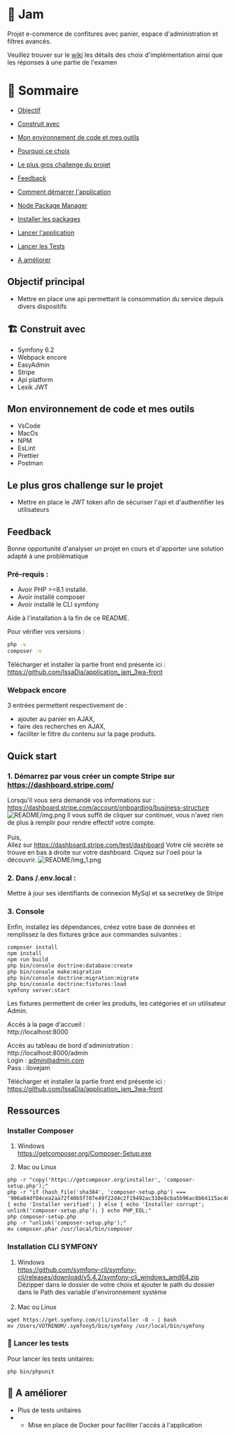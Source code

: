 # 🍓 Jam


Projet e-commerce de confitures avec panier, espace d'administration et filtres avancés.

Veuillez trouver sur le [wiki](https://github.com/IssaDia/application_jam_3wa-api/wiki) les détails des choix d'implémentation ainsi que les réponses à une partie de l'examen

# 📜 Sommaire

- [Objectif](#-objectif)
- [Construit avec](#-construit-avec)
- [Mon environnement de code et mes outils](#-mon-environnement-de-code-et-mes-outils)
- [Pourquoi ce choix](#-pourquoi-ce-choix)
- [Le plus gros challenge du projet](#-le-plus-gros-challenge-du-projet)
- [Feedback](#-feedback)

- [Comment démarrer l'application](#-comment-démarrer-application)
- [Node Package Manager](#-node-package-manager)
- [Installer les packages](#-installer-les-packages)
- [Lancer l'application](#-rlancer-application)
- [Lancer les Tests](#-lancer-les-tests)
- [A améliorer](#-a-ameliorer)

## Objectif principal

- Mettre en place une api permettant la consommation du service depuis divers dispositifs

## 🏗 Construit avec

- Symfony 6.2
- Webpack encore
- EasyAdmin
- Stripe
- Api platform
- Lexik JWT

## Mon environnement de code et mes outils

- VsCode
- MacOs
- NPM
- EsLint
- Prettier
- Postman

## Le plus gros challenge sur le projet

- Mettre en place le JWT token afin de sécuriser l'api et d'authentifier les utilisateurs

  
## Feedback

Bonne opportunité d'analyser un projet en cours et d'apporter une solution adapté à une problématique

### Pré-requis :

- Avoir PHP >=8.1 installé.
- Avoir installé composer
- Avoir installé le CLI symfony

Aide à l'installation à la fin de ce README.

Pour vérifier vos versions :

```bash
php -v
composer -v
```

Télécharger et installer la partie front end présente ici : https://github.com/IssaDia/application_jam_3wa-front

### Webpack encore

3 entrées permettent respectivement de :

- ajouter au panier en AJAX,
- faire des recherches en AJAX,
- faciliter le filtre du contenu sur la page produits.

## Quick start

### 1. Démarrez par vous créer un compte Stripe sur https://dashboard.stripe.com/ <br>

Lorsqu'il vous sera demandé vos informations sur : https://dashboard.stripe.com/account/onboarding/business-structure
![README/img.png](README/img.png)
Il vous suffit de cliquer sur continuer, vous n'avez rien de plus à remplir pour rendre effectif votre compte.
<br><br>
Puis, <br>
Allez sur https://dashboard.stripe.com/test/dashboard Votre clé secrète se trouve en bas à droite sur votre dashboard. Ciquez sur l'oeil pour la découvrir.
![README/img_1.png](README/img_1.png)

### 2. Dans /.env.local :<br>

Mettre à jour ses identifiants de connexion MySql et sa secretkey de Stripe

### 3. Console

Enfin, installez les dépendances, créez votre base de données et remplissez la des fixtures grâce aux commandes suivantes :

```
composer install
npm install
npm run build
php bin/console doctrine:database:create
php bin/console make:migration
php bin/console doctrine:migration:migrate
php bin/console doctrine:fixtures:load
symfony server:start
```

Les fixtures permettent de créer les produits, les catégories et un utilisateur Admin.

Accès à la page d'accueil : <br>
http://localhost:8000 <br>

Accès au tableau de bord d'administration : <br>
http://localhost:8000/admin <br>
Login : admin@admin.com<br>
Pass : ilovejam<br>

Télécharger et installer la partie front end présente ici : https://github.com/IssaDia/application_jam_3wa-front
## Ressources

### Installer Composer

1. Windows <br>
   https://getcomposer.org/Composer-Setup.exe

2. Mac ou Linux<br>

```
php -r "copy('https://getcomposer.org/installer', 'composer-setup.php');"
php -r "if (hash_file('sha384', 'composer-setup.php') === '906a84df04cea2aa72f40b5f787e49f22d4c2f19492ac310e8cba5b96ac8b64115ac402c8cd292b8a03482574915d1a8') { echo 'Installer verified'; } else { echo 'Installer corrupt'; unlink('composer-setup.php'); } echo PHP_EOL;"
php composer-setup.php
php -r "unlink('composer-setup.php');"
mv composer.phar /usr/local/bin/composer
```

### Installation CLI SYMFONY

1. Windows<br>
   https://github.com/symfony-cli/symfony-cli/releases/download/v5.4.2/symfony-cli_windows_amd64.zip <br>
   Dézipper dans le dossier de votre choix et ajouter le path du dossier dans le Path des variable d'environnement système
   <br><br>
2. Mac ou Linux<br>

```
wget https://get.symfony.com/cli/installer -O - | bash
mv /Users/VOTRENOM/.symfony5/bin/symfony /usr/local/bin/symfony
```

### 🧪 Lancer les tests

Pour lancer les tests unitaires:

```
php bin/phpunit                       
```

## 📑 A améliorer

- Plus de tests unitaires
- - Mise en place de Docker pour faciliter l'accés à l'application

